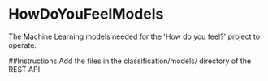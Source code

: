 # HowDoYouFeelModels
The Machine Learning models needed for the 'How do you feel?' project to operate.

##Instructions
Add the files in the classification/models/ directory of the REST API.
